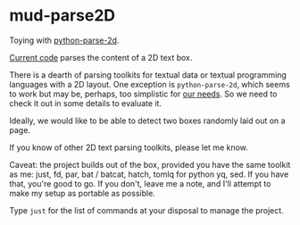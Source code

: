# mud-parse2D

Toying with [python-parse-2d][parse2d].

[parse2d]: https://github.com/madman-bob/python-parse-2d

[Current code](src/mud_parse2D/__main__.py) parses the content of a 2D text box.

There is  a dearth of parsing  toolkits for textual data  or textual programming
languages with a  2D layout. One exception is `python-parse-2d`,  which seems to
work but may be,  perhaps, too simplistic for [our needs][needs].  So we need to
check it out in some details to evaluate it.

[needs]: https://github.com/madman-bob/python-parse-2d/issues/1#issue-2337951670

Ideally, we  would like to be  able to detect two  boxes randomly laid out  on a
page.

If you know of other 2D text parsing toolkits, please let me know.

Caveat: the project builds out of the box, provided you have the same toolkit as
me: just, fd,  par, bat / batcat, hatch,  tomlq for python yq, sed.  If you have
that, you're good to go. If you don't, leave me a note, and I'll attempt to make
my setup as portable as possible.

Type `just` for the list of commands at your disposal to manage the project.
